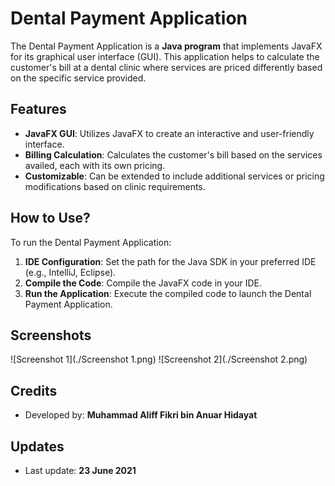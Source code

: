 # Dental Payment Application

The Dental Payment Application is a **Java program** that implements JavaFX for its graphical user interface (GUI). This application helps to calculate the customer's bill at a dental clinic where services are priced differently based on the specific service provided.

## Features

- **JavaFX GUI**: Utilizes JavaFX to create an interactive and user-friendly interface.
- **Billing Calculation**: Calculates the customer's bill based on the services availed, each with its own pricing.
- **Customizable**: Can be extended to include additional services or pricing modifications based on clinic requirements.

## How to Use?

To run the Dental Payment Application:

1. **IDE Configuration**: Set the path for the Java SDK in your preferred IDE (e.g., IntelliJ, Eclipse).
2. **Compile the Code**: Compile the JavaFX code in your IDE.
3. **Run the Application**: Execute the compiled code to launch the Dental Payment Application.

## Screenshots

![Screenshot 1](./Screenshot 1.png)
![Screenshot 2](./Screenshot 2.png)

## Credits

- Developed by: **Muhammad Aliff Fikri bin Anuar Hidayat**

## Updates

- Last update: **23 June 2021**

